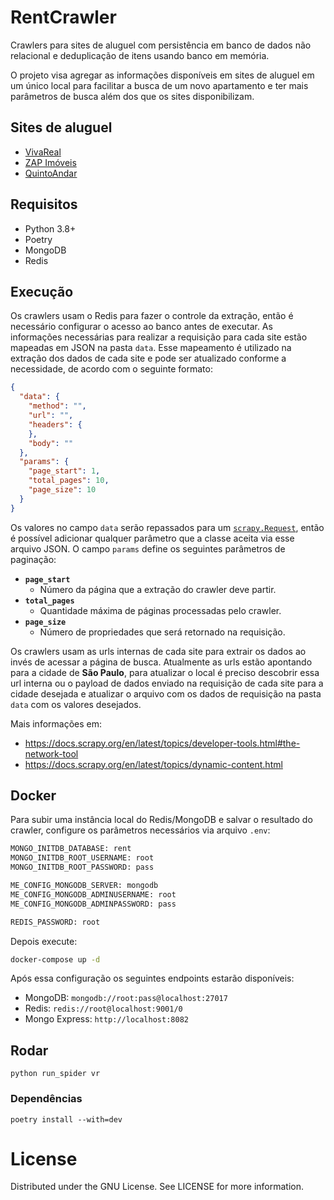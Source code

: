 # RentCrawler

Crawlers para sites de aluguel com persistência em banco de dados não relacional e deduplicação de itens usando banco em memória. 

O projeto visa agregar as informações disponíveis em sites de aluguel em um único local para facilitar a busca de um novo apartamento e ter mais parâmetros de busca além dos que os sites disponibilizam.

## Sites de aluguel

- [VivaReal](https://vivareal.com.br/)
- [ZAP Imóveis](https://www.zapimoveis.com.br/)
- [QuintoAndar](https://www.quintoandar.com.br/)

## Requisitos

- Python 3.8+
- Poetry
- MongoDB
- Redis

## Execução

Os crawlers usam o Redis para fazer o controle da extração, então é necessário configurar o acesso ao banco antes de executar.
As informações necessárias para realizar a requisição para cada site estão mapeadas em JSON na pasta `data`.
Esse mapeamento é utilizado na extração dos dados de cada site e pode ser atualizado conforme a necessidade, de acordo com o seguinte formato:

```json
{
  "data": {
    "method": "",
    "url": "",
    "headers": {
    },
    "body": ""
  },
  "params": {
    "page_start": 1,
    "total_pages": 10,
    "page_size": 10
  }
}
```

Os valores no campo `data` serão repassados para um [`scrapy.Request`](https://docs.scrapy.org/en/latest/topics/request-response.html#request-objects), então é possível adicionar qualquer parâmetro que a classe aceita via esse arquivo JSON.
O campo `params` define os seguintes parâmetros de paginação:

- **`page_start`**
  - Número da página que a extração do crawler deve partir.
- **`total_pages`**
  - Quantidade máxima de páginas processadas pelo crawler.
- **`page_size`**
  - Número de propriedades que será retornado na requisição. 

Os crawlers usam as urls internas de cada site para extrair os dados ao invés de acessar a página de busca. 
Atualmente as urls estão apontando para a cidade de **São Paulo**, para atualizar o local é preciso descobrir essa url interna ou o payload de dados enviado na requisição de cada site para a cidade desejada e atualizar o arquivo com os dados de requisição na pasta `data` com os valores desejados. 

Mais informações em:
- https://docs.scrapy.org/en/latest/topics/developer-tools.html#the-network-tool
- https://docs.scrapy.org/en/latest/topics/dynamic-content.html

## Docker

Para subir uma instância local do Redis/MongoDB e salvar o resultado do crawler, configure os parâmetros necessários via arquivo `.env`:

```sh
MONGO_INITDB_DATABASE: rent
MONGO_INITDB_ROOT_USERNAME: root
MONGO_INITDB_ROOT_PASSWORD: pass

ME_CONFIG_MONGODB_SERVER: mongodb
ME_CONFIG_MONGODB_ADMINUSERNAME: root
ME_CONFIG_MONGODB_ADMINPASSWORD: pass

REDIS_PASSWORD: root
```

Depois execute:

```sh
docker-compose up -d
```

Após essa configuração os seguintes endpoints estarão disponíveis:

- MongoDB: `mongodb://root:pass@localhost:27017`
- Redis:  `redis://root@localhost:9001/0`
- Mongo Express: `http://localhost:8082`

## Rodar

```
python run_spider vr
```

### Dependências

```
poetry install --with=dev
```

# License

Distributed under the GNU License. See LICENSE for more information.
